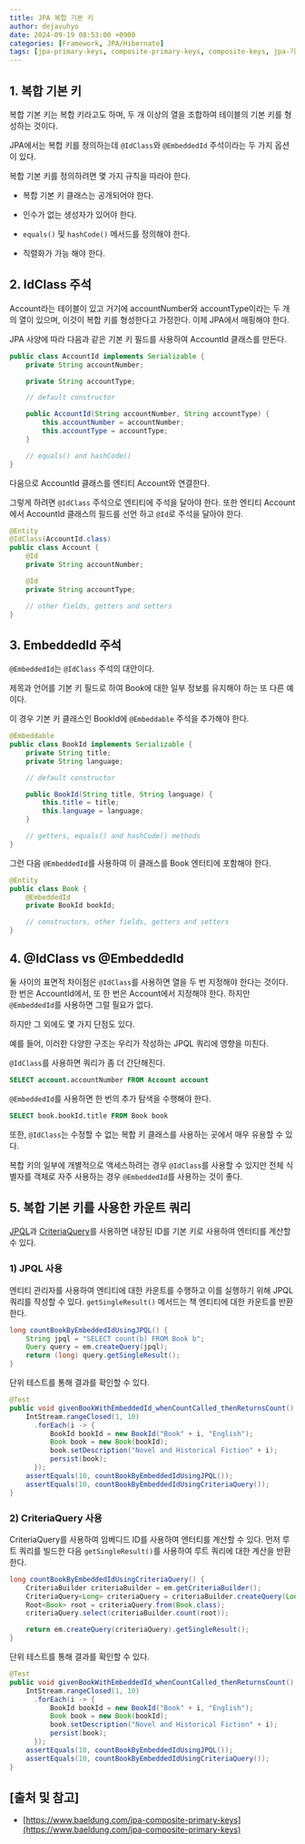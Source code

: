 ```yaml
---
title: JPA 복합 기본 키
author: dejavuhyo
date: 2024-09-19 08:53:00 +0900
categories: [Framework, JPA/Hibernate]
tags: [jpa-primary-keys, composite-primary-keys, composite-keys, jpa-기본-키, 복합-키]
---
```


## 1. 복합 기본 키
복합 기본 키는 복합 키라고도 하며, 두 개 이상의 열을 조합하여 테이블의 기본 키를 형성하는 것이다.

JPA에서는 복합 키를 정의하는데 `@IdClass`와 `@EmbeddedId` 주석이라는 두 가지 옵션이 있다.

복합 기본 키를 정의하려면 몇 가지 규칙을 따라야 한다.

* 복합 기본 키 클래스는 공개되어야 한다.

* 인수가 없는 생성자가 있어야 한다.

* `equals()` 및 `hashCode()` 메서드를 정의해야 한다.

* 직렬화가 가능 해야 한다.

## 2. IdClass 주석
Account라는 테이블이 있고 거기에 accountNumber와 accountType이라는 두 개의 열이 있으며, 이것이 복합 키를 형성한다고 가정한다. 이제 JPA에서 매핑해야 한다.

JPA 사양에 따라 다음과 같은 기본 키 필드를 사용하여 AccountId 클래스를 만든다.

```java
public class AccountId implements Serializable {
    private String accountNumber;

    private String accountType;

    // default constructor

    public AccountId(String accountNumber, String accountType) {
        this.accountNumber = accountNumber;
        this.accountType = accountType;
    }

    // equals() and hashCode()
}
```

다음으로 AccountId 클래스를 엔티티 Account와 연결한다.

그렇게 하려면 `@IdClass` 주석으로 엔티티에 주석을 달아야 한다. 또한 엔티티 Account에서 AccountId 클래스의 필드를 선언 하고 `@Id`로 주석을 달아야 한다.

```java
@Entity
@IdClass(AccountId.class)
public class Account {
    @Id
    private String accountNumber;

    @Id
    private String accountType;

    // other fields, getters and setters
}
```

## 3. EmbeddedId 주석
`@EmbeddedId`는 `@IdClass` 주석의 대안이다.

제목과 언어를 기본 키 필드로 하여 Book에 대한 일부 정보를 유지해야 하는 또 다른 예이다.

이 경우 기본 키 클래스인 BookId에 `@Embeddable` 주석을 추가해야 한다.

```java
@Embeddable
public class BookId implements Serializable {
    private String title;
    private String language;

    // default constructor

    public BookId(String title, String language) {
        this.title = title;
        this.language = language;
    }

    // getters, equals() and hashCode() methods
}
```

그런 다음 `@EmbeddedId`를 사용하여 이 클래스를 Book 엔터티에 포함해야 한다.

```java
@Entity
public class Book {
    @EmbeddedId
    private BookId bookId;

    // constructors, other fields, getters and setters
}
```

## 4. @IdClass vs @EmbeddedId
둘 사이의 표면적 차이점은 `@IdClass`를 사용하면 열을 두 번 지정해야 한다는 것이다. 한 번은 AccountId에서, 또 한 번은 Account에서 지정해야 한다. 하지만 `@EmbeddedId`를 사용하면 그럴 필요가 없다.

하지만 그 외에도 몇 가지 단점도 있다.

예를 들어, 이러한 다양한 구조는 우리가 작성하는 JPQL 쿼리에 영향을 미친다.

`@IdClass`를 사용하면 쿼리가 좀 더 간단해진다.

```sql
SELECT account.accountNumber FROM Account account
```

`@EmbeddedId`를 사용하면 한 번의 추가 탐색을 수행해야 한다.

```sql
SELECT book.bookId.title FROM Book book
```

또한, `@IdClass`는 수정할 수 없는 복합 키 클래스를 사용하는 곳에서 매우 유용할 수 있다.

복합 키의 일부에 개별적으로 액세스하려는 경우 `@IdClass`를 사용할 수 있지만 전체 식별자를 객체로 자주 사용하는 경우 `@EmbeddedId`를 사용하는 것이 좋다.

## 5. 복합 기본 키를 사용한 카운트 쿼리
[JPQL](https://www.baeldung.com/spring-data-jpa-query)과 [CriteriaQuery](https://www.baeldung.com/hibernate-criteria-queries)를 사용하면 내장된 ID를 기본 키로 사용하여 엔터티를 계산할 수 있다.

### 1) JPQL 사용
엔티티 관리자를 사용하여 엔티티에 대한 카운트를 수행하고 이를 실행하기 위해 JPQL 쿼리를 작성할 수 있다. `getSingleResult()` 메서드는 책 엔티티에 대한 카운트를 반환한다.

```java
long countBookByEmbeddedIdUsingJPQL() {
    String jpql = "SELECT count(b) FROM Book b";
    Query query = em.createQuery(jpql);
    return (long) query.getSingleResult();
}
```

단위 테스트를 통해 결과를 확인할 수 있다.

```java
@Test
public void givenBookWithEmbeddedId_whenCountCalled_thenReturnsCount() {
    IntStream.rangeClosed(1, 10)
      .forEach(i -> {
          BookId bookId = new BookId("Book" + i, "English");
          Book book = new Book(bookId);
          book.setDescription("Novel and Historical Fiction" + i);
          persist(book);
      });
    assertEquals(10, countBookByEmbeddedIdUsingJPQL());
    assertEquals(10, countBookByEmbeddedIdUsingCriteriaQuery());
}
```

### 2) CriteriaQuery 사용
CriteriaQuery를 사용하여 임베디드 ID를 사용하여 엔터티를 계산할 수 있다. 먼저 루트 쿼리를 빌드한 다음 `getSingleResult()`를 사용하여 루트 쿼리에 대한 계산을 반환한다.

```java
long countBookByEmbeddedIdUsingCriteriaQuery() {
    CriteriaBuilder criteriaBuilder = em.getCriteriaBuilder();
    CriteriaQuery<Long> criteriaQuery = criteriaBuilder.createQuery(Long.class);
    Root<Book> root = criteriaQuery.from(Book.class);
    criteriaQuery.select(criteriaBuilder.count(root));

    return em.createQuery(criteriaQuery).getSingleResult();
}
```

단위 테스트를 통해 결과를 확인할 수 있다.

```java
@Test
public void givenBookWithEmbeddedId_whenCountCalled_thenReturnsCount() {
    IntStream.rangeClosed(1, 10)
      .forEach(i -> {
          BookId bookId = new BookId("Book" + i, "English");
          Book book = new Book(bookId);
          book.setDescription("Novel and Historical Fiction" + i);
          persist(book);
      });
    assertEquals(10, countBookByEmbeddedIdUsingJPQL());
    assertEquals(10, countBookByEmbeddedIdUsingCriteriaQuery());
}
```

## [출처 및 참고]
* [https://www.baeldung.com/jpa-composite-primary-keys](https://www.baeldung.com/jpa-composite-primary-keys)
